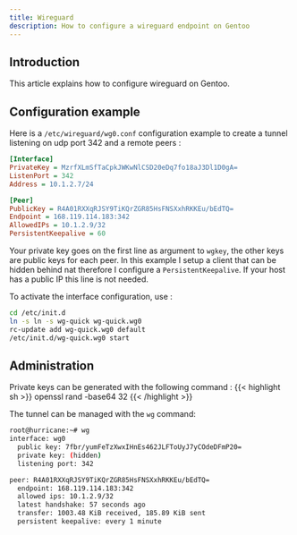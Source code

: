 ```yaml
---
title: Wireguard
description: How to configure a wireguard endpoint on Gentoo
---
```


## Introduction

This article explains how to configure wireguard on Gentoo.

## Configuration example

Here is a `/etc/wireguard/wg0.conf` configuration example to create a tunnel listening on udp port 342 and a remote peers :
```cfg
[Interface]
PrivateKey = MzrfXLmSfTaCpkJWKwNlCSD20eDq7fo18aJ3Dl1D0gA=
ListenPort = 342
Address = 10.1.2.7/24

[Peer]
PublicKey = R4A01RXXqRJSY9TiKQrZGR85HsFNSXxhRKKEu/bEdTQ=
Endpoint = 168.119.114.183:342
AllowedIPs = 10.1.2.9/32
PersistentKeepalive = 60
```

Your private key goes on the first line as argument to `wgkey`, the other keys are public keys for each peer. In this example I setup a client that can be hidden behind nat therefore I configure a `PersistentKeepalive`. If your host has a public IP this line is not needed.

To activate the interface configuration, use :
```sh
cd /etc/init.d
ln -s ln -s wg-quick wg-quick.wg0
rc-update add wg-quick.wg0 default
/etc/init.d/wg-quick.wg0 start
```

## Administration

Private keys can be generated with the following command :
{{< highlight sh >}}
openssl rand -base64 32
{{< /highlight >}}

The tunnel can be managed with the `wg` command:
```sh
root@hurricane:~# wg
interface: wg0
  public key: 7fbr/yumFeTzXwxIHnEs462JLFToUyJ7yCOdeDFmP20=
  private key: (hidden)
  listening port: 342

peer: R4A01RXXqRJSY9TiKQrZGR85HsFNSXxhRKKEu/bEdTQ=
  endpoint: 168.119.114.183:342
  allowed ips: 10.1.2.9/32
  latest handshake: 57 seconds ago
  transfer: 1003.48 KiB received, 185.89 KiB sent
  persistent keepalive: every 1 minute
```
